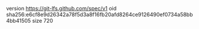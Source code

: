 version https://git-lfs.github.com/spec/v1
oid sha256:e6cf8e9d26342a78f5d3a8f16fb20afd8264ce9126490ef0734a58bb4bb41505
size 720
